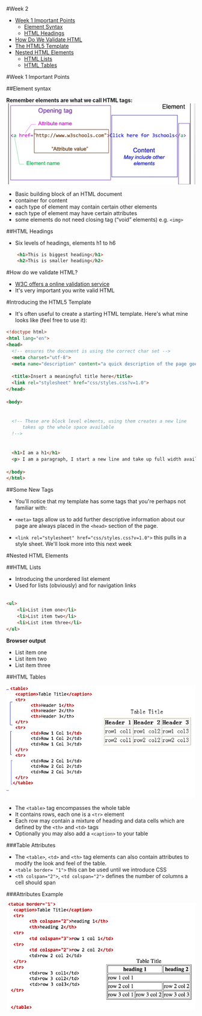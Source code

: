 #Week 2 

- [Week 1 Important Points](#week-1-important-points)  
    - [Element Syntax](element-syntax)     
    - [HTML Headings](#html-headings)    
- [How Do We Validate HTML](#how-do-we-validate-html)     
- [The HTML5 Template](#introducing_the_html5_template)    
- [Nested HTML Elements](#nested-html-elements)    
    - [HTML Lists](#html_lists)    
    - [HTML Tables](#html-tables)    


#Week 1 Important Points

##Element syntax

**Remember elements are what we call HTML tags:**
![assets/attribute.png](assets/attribute.png)

- Basic building block of an HTML document
- container for content
- each type of element may contain certain other elements
- each type of element may have certain attributes
- some elements do not need closing tag (“void” elements) e.g. `<img>`


##HTML Headings 

- Six levels of headings, elements h1 to h6

```html 
	<h1>This is biggest heading</h1>
	<h2>This is smaller heading</h2>
```


#How do we validate HTML?

-  [W3C offers a online validation service](https://validator.w3.org/)
-  It's very important you write valid HTML 


#Introducing the HTML5 Template

- It's often useful to create a starting HTML template. Here's what mine looks like (feel free to use it): 

```html
<!doctype html>
<html lang="en">
<head>
  <!-- ensures the document is using the correct char set --> 
  <meta charset="utf-8">
  <meta name="description" content="a quick description of the page goes here">  
  
  <title>Insert a meaningful title here</title>
  <link rel="stylesheet" href="css/styles.css?v=1.0">
</head>

<body>    
          
        
  <!-- These are block level elments, using them creates a new line 
      takes up the whole space available
  !-->


  <h1>I am a h1</h1>
  <p> I am a paragraph, I start a new line and take up full width available to me </p>

</body>
</html>
```
##Some New Tags

- You'll notice that my template has some tags that you're perhaps not familiar with:
 
- `<meta>` tags allow us to add further descriptive information about our page are always placed in the `<head>` section of the page. 
- `<link rel="stylesheet" href="css/styles.css?v=1.0">` this pulls in a style sheet. We'll look more into this next week



#Nested HTML Elements

##HTML Lists 

- Introducing the unordered list element
- Used for lists (obviously) and for navigation links

```html

<ul>
	<li>List item one</li>
	<li>List item two</li>
	<li>List item three</li>
</ul>


```
**Browser output**

<ul>
<li>List item one</li>
<li>List item two</li>
<li>List item three</li>
</ul>

   
##HTML Tables

![Table](assets/table.png)


- The `<table>` tag encompasses the whole table 
- It contains rows, each one is a `<tr>` element
- Each row may contain a mixture of heading and data cells which are defined by the `<th>` and `<td>` tags
- Optionally you may also add a `<caption>` to your table

###Table Attributes

- The `<table>`, `<td>` and `<th>` tag elements can also contain attributes to modify the look and feel of the table.
- `<table border= "1">` this can be used until we introduce CSS
- `<th colspan="2">`, `<td colspan="2">` defines the number of columns a cell should span


###Attributes Example

![](assets/arttributes_example.png)




